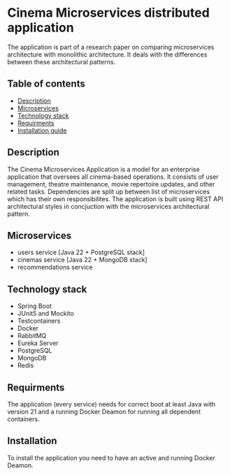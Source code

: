 # Cinema Microservices distributed application

The application is part of a research paper on comparing microservices architecture with monolithic architecture. It deals with the differences between these architectural patterns.

## Table of contents
* [Description](#description)
* [Microservices](#microservices)
* [Technology stack](#technology-stack)
* [Requirments](#requirments)
* [Installation guide](#installation)

## Description
The Cinema Microservices Application is a model for an enterprise application that oversees all cinema-based operations. It consists of user management, theatre maintenance, movie repertoire updates, and other related tasks. Dependencies are split up between list of microservices which has their own responsibilites. The application is built using REST API architectural styles in concjuction with the microservices architectural pattern.

## Microservices
* users service [Java 22 + PostgreSQL stack]
* cinemas service [Java 22 + MongoDB stack]
* recommendations service

## Technology stack
* Spring Boot
* JUnit5 and Mockito
* Testcontainers
* Docker
* RabbitMQ
* Eureka Server
* PostgreSQL
* MongoDB
* Redis

## Requirments
The application (every service) needs for correct boot at least Java with version 21 and a running Docker Deamon for running all dependent containers.

## Installation
To install the application you need to have an active and running Docker Deamon.
